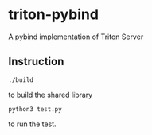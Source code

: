 # triton-pybind
A pybind implementation of Triton Server

## Instruction

```
./build
```
to build the shared library

```
python3 test.py
```

to run the test.